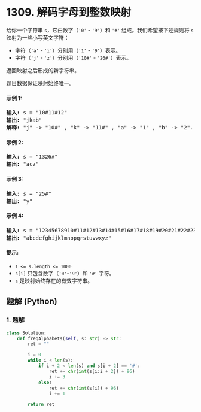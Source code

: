 # 1309. 解码字母到整数映射
给你一个字符串 ```s```，它由数字（```'0'``` - ```'9'```）和 ```'#'``` 组成。我们希望按下述规则将 ```s``` 映射为一些小写英文字符：
* 字符（```'a'``` - ```'i'```）分别用（```'1'``` - ```'9'```）表示。
* 字符（```'j'``` - ```'z'```）分别用（```'10#'``` - ```'26#'```）表示。

返回映射之后形成的新字符串。

题目数据保证映射始终唯一。

#### 示例 1:
<pre>
<strong>输入:</strong> s = "10#11#12"
<strong>输出:</strong> "jkab"
<strong>解释:</strong> "j" -> "10#" , "k" -> "11#" , "a" -> "1" , "b" -> "2".
</pre>

#### 示例 2:
<pre>
<strong>输入:</strong> s = "1326#"
<strong>输出:</strong> "acz"
</pre>

#### 示例 3:
<pre>
<strong>输入:</strong> s = "25#"
<strong>输出:</strong> "y"
</pre>

#### 示例 4:
<pre>
<strong>输入:</strong> s = "12345678910#11#12#13#14#15#16#17#18#19#20#21#22#23#24#25#26#"
<strong>输出:</strong> "abcdefghijklmnopqrstuvwxyz"
</pre>

#### 提示:
* ```1 <= s.length <= 1000```
* ```s[i]``` 只包含数字（```'0'```-```'9'```）和 ```'#'``` 字符。
* ```s``` 是映射始终存在的有效字符串。

## 题解 (Python)

### 1. 题解
```Python
class Solution:
    def freqAlphabets(self, s: str) -> str:
        ret = ""

        i = 0
        while i < len(s):
            if i + 2 < len(s) and s[i + 2] == '#':
                ret += chr(int(s[i:i + 2]) + 96)
                i += 3
            else:
                ret += chr(int(s[i]) + 96)
                i += 1

        return ret
```
